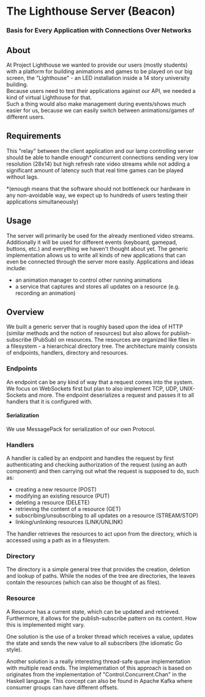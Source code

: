 # The Lighthouse Server (Beacon)
### **B**asis for **E**very **A**pplication with **C**onnections **O**ver **N**etworks

## About
At Project Lighthouse we wanted to provide our users (mostly students) with a platform for building animations and games to be played on our big screen, the "Lighthouse" - an LED installation inside a 14 story university building.  
Because users need to test their applications against our API, we needed a kind of virtual Lighthouse for that.  
Such a thing would also make management during events/shows much easier for us, because we can easily switch between animations/games of different users.

## Requirements
This "relay" between the client application and our lamp controlling server should be able to handle enough* concurrent connections sending very low resolution (28x14) but high refresh rate video streams while not adding a significant amount of latency such that real time games can be played without lags.

*(enough means that the software should not bottleneck our hardware in any non-avoidable way, we expect up to hundreds of users testing their applications simultaneously)

## Usage
The server will primarily be used for the already mentioned video streams.
Additionally it will be used for different events (keyboard, gamepad, buttons, etc.) and everything we haven't thought about yet.
The generic implementation allows us to write all kinds of new applications that can even be connected through the server more easily.
Applications and ideas include:
- an animation manager to control other running animations
- a service that captures and stores all updates on a resource (e.g. recording an animation)


## Overview
We built a generic server that is roughly based upon the idea of HTTP (similar methods and the notion of resources) but also allows for publish-subscribe (PubSub) on resources.
The resources are organized like files in a filesystem - a hierarchical directory tree.
The architecture mainly consists of endpoints, handlers, directory and resources.

### Endpoints
An endpoint can be any kind of way that a request comes into the system.
We focus on WebSockets first but plan to also implement TCP, UDP, UNIX-Sockets and more.
The endpoint deserializes a request and passes it to all handlers that it is configured with.

#### Serialization
We use MessagePack for serialization of our own Protocol.

### Handlers
A handler is called by an endpoint and handles the request by first authenticating and checking authorization of the request (using an auth component) and then carrying out what the request is supposed to do, such as:  
- creating a new resource (POST)
- modifying an existing resource (PUT)
- deleting a resource (DELETE)
- retrieving the content of a resource (GET)
- subscribing/unsubscribing to all updates on a resource (STREAM/STOP)
- linking/unlinking resources (LINK/UNLINK)  

The handler retrieves the resources to act upon from the directory, which is accessed using a path as in a filesystem.

### Directory
The directory is a simple general tree that provides the creation, deletion and lookup of paths.
While the nodes of the tree are directories, the leaves contain the resources (which can also be thought of as files).

### Resource
A Resource has a current state, which can be updated and retrieved. Furthermore, it allows for the publish-subscribe pattern on its content.
How this is implemented might vary.

One solution is the use of a broker thread which receives a value, updates the state and sends the new value to all subscribers (the idiomatic Go style).

Another solution is a really interesting thread-safe queue implementation with multiple read ends.
The implementation of this approach is based on originates from the implementation of "Control.Concurrent.Chan" in the Haskell language.
This concept can also be found in Apache Kafka where consumer groups can have different offsets.